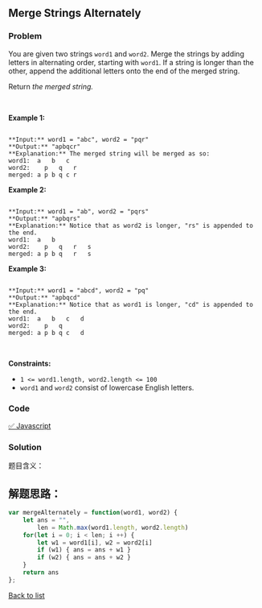 Merge Strings Alternately
---
### Problem
You are given two strings `word1` and `word2`. Merge the strings by adding letters in alternating order, starting with `word1`. If a string is longer than the other, append the additional letters onto the end of the merged string.


Return *the merged string.*


 


**Example 1:**



```

**Input:** word1 = "abc", word2 = "pqr"
**Output:** "apbqcr"
**Explanation:** The merged string will be merged as so:
word1:  a   b   c
word2:    p   q   r
merged: a p b q c r

```

**Example 2:**



```

**Input:** word1 = "ab", word2 = "pqrs"
**Output:** "apbqrs"
**Explanation:** Notice that as word2 is longer, "rs" is appended to the end.
word1:  a   b 
word2:    p   q   r   s
merged: a p b q   r   s

```

**Example 3:**



```

**Input:** word1 = "abcd", word2 = "pq"
**Output:** "apbqcd"
**Explanation:** Notice that as word1 is longer, "cd" is appended to the end.
word1:  a   b   c   d
word2:    p   q 
merged: a p b q c   d

```

 


**Constraints:**


* `1 <= word1.length, word2.length <= 100`
* `word1` and `word2` consist of lowercase English letters.

### Code
[✅ Javascript](./solution.js)
### Solution
题目含义：

解题思路：
- 

```javascript
var mergeAlternately = function(word1, word2) {
    let ans = "",
        len = Math.max(word1.length, word2.length)
    for(let i = 0; i < len; i ++) {
        let w1 = word1[i], w2 = word2[i]
        if (w1) { ans = ans + w1 }
        if (w2) { ans = ans + w2 }
    }
    return ans
};
```

[Back to list](../README.md)